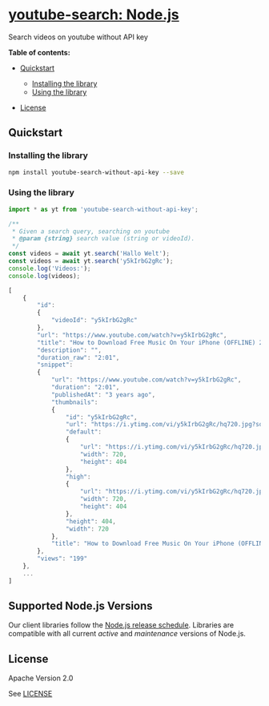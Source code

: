 # [youtube-search: Node.js](https://github.com/appit-online/youtube-search)

Search videos on youtube without API key

**Table of contents:**


* [Quickstart](#quickstart)

  * [Installing the library](#installing-the-library)
  * [Using the library](#using-the-library)
* [License](#license)

## Quickstart

### Installing the library

```bash
npm install youtube-search-without-api-key --save
```


### Using the library

```javascript
import * as yt from 'youtube-search-without-api-key';

/**
 * Given a search query, searching on youtube
 * @param {string} search value (string or videoId).
 */
const videos = await yt.search('Hallo Welt');
const videos = await yt.search('y5kIrbG2gRc');
console.log('Videos:');
console.log(videos);

[
    {
        "id":
        {
            "videoId": "y5kIrbG2gRc"
        },
        "url": "https://www.youtube.com/watch?v=y5kIrbG2gRc",
        "title": "How to Download Free Music On Your iPhone (OFFLINE) 2020",
        "description": "",
        "duration_raw": "2:01",
        "snippet":
        {
            "url": "https://www.youtube.com/watch?v=y5kIrbG2gRc",
            "duration": "2:01",
            "publishedAt": "3 years ago",
            "thumbnails":
            {
                "id": "y5kIrbG2gRc",
                "url": "https://i.ytimg.com/vi/y5kIrbG2gRc/hq720.jpg?sqp=-oaymwEXCNAFEJQDSFryq4qpAwkIARUAAIhCGAE=&rs=AOn4CLDuzgRSHVaWMTmiU4TAzv0Opz2CmQ",
                "default":
                {
                    "url": "https://i.ytimg.com/vi/y5kIrbG2gRc/hq720.jpg?sqp=-oaymwEXCNAFEJQDSFryq4qpAwkIARUAAIhCGAE=&rs=AOn4CLDuzgRSHVaWMTmiU4TAzv0Opz2CmQ",
                    "width": 720,
                    "height": 404
                },
                "high":
                {
                    "url": "https://i.ytimg.com/vi/y5kIrbG2gRc/hq720.jpg?sqp=-oaymwEXCNAFEJQDSFryq4qpAwkIARUAAIhCGAE=&rs=AOn4CLDuzgRSHVaWMTmiU4TAzv0Opz2CmQ",
                    "width": 720,
                    "height": 404
                },
                "height": 404,
                "width": 720
            },
            "title": "How to Download Free Music On Your iPhone (OFFLINE) 2020"
        },
        "views": "199"
    },
    ...
]
```

## Supported Node.js Versions

Our client libraries follow the [Node.js release schedule](https://nodejs.org/en/about/releases/).
Libraries are compatible with all current _active_ and _maintenance_ versions of
Node.js.

## License

Apache Version 2.0

See [LICENSE](https://github.com/appit-online/youtube-search/blob/master/LICENSE)
